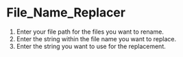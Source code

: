 # File_Name_Replacer
1. Enter your file path for the files you want to rename.
2. Enter the string within the file name you want to replace.
3. Enter the string you want to use for the replacement.